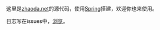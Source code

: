 这里是[zhaoda.net](http://zhaoda.net)的源代码，使用[Spring](https://github.com/zhaoda/spring)搭建，欢迎你也来使用。

日志写在issues中，[浏览](https://github.com/zhaoda/zhaoda.github.io/issues)。
